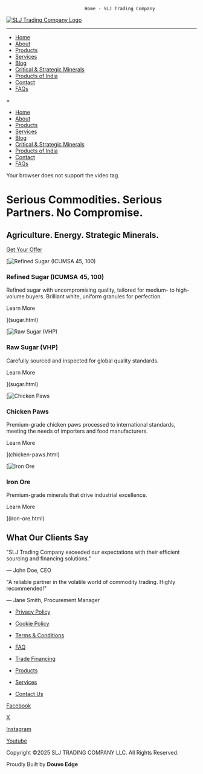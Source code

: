                                  Home - SLJ Trading Company

[![SLJ Trading Company Logo](https://sljtradingcompany.b-cdn.net/pics/slj-logo.png)](index.html)

* * *

*   [Home](index.html)
*   [About](about.html)
*   [Products](products.html)
*   [Services](services.html)
*   [Blog](blog.html)
*   [Critical & Strategic Minerals](critical-strategic-minerals.html)
*   [Products of India](products-of-india.html)
*   [Contact](contact.html)
*   [FAQs](faq.html)

×

*   [Home](index.html)
*   [About](about.html)
*   [Products](products.html)
*   [Services](services.html)
*   [Blog](blog.html)
*   [Critical & Strategic Minerals](critical-strategic-minerals.html)
*   [Products of India](products-of-india.html)
*   [Contact](contact.html)
*   [FAQs](faq.html)

 Your browser does not support the video tag.

Serious Commodities. Serious Partners. No Compromise.
=====================================================

**Agriculture. Energy. Strategic Minerals.**
--------------------------------------------

[Get Your Offer](contact.html)

[![Refined Sugar (ICUMSA 45, 100)](https://sljtradingcompany.b-cdn.net/pics/more-kids-eating-ice-cream-in-the-summer-2023-11-27-05-14-43-utc.jpg)

### Refined Sugar (ICUMSA 45, 100)

Refined sugar with uncompromising quality, tailored for medium- to high-volume buyers. Brilliant white, uniform granules for perfection.

Learn More

](sugar.html)

[![Raw Sugar (VHP)](https://sljtradingcompany.b-cdn.net/pics/sugarcane-field-with-plants-growing-2024-12-06-21-55-55-utc.jpg)

### Raw Sugar (VHP)

Carefully sourced and inspected for global quality standards.

Learn More

](sugar.html)

[![Chicken Paws](https://sljtradingcompany.b-cdn.net/pics/rice-noodle-and-chicken-feet-liquid-2023-11-27-05-17-18-utc.jpg)

### Chicken Paws

Premium-grade chicken paws processed to international standards, meeting the needs of importers and food manufacturers.

Learn More

](chicken-paws.html)

[![Iron Ore](https://sljtradingcompany.b-cdn.net/pics/iron-ore-main.jpg)

### Iron Ore

Premium-grade minerals that drive industrial excellence.

Learn More

](iron-ore.html)

What Our Clients Say
--------------------

"SLJ Trading Company exceeded our expectations with their efficient sourcing and financing solutions."

— John Doe, CEO

"A reliable partner in the volatile world of commodity trading. Highly recommended!"

— Jane Smith, Procurement Manager

*   [Privacy Policy](privacy.html)
*   [Cookie Policy](cookies.html)
*   [Terms & Conditions](terms.html)
*   [FAQ](faq.html)

*   [Trade Financing](trade-financing.html)
*   [Products](products.html)
*   [Services](services.html)
*   [Contact Us](contact.html)

[Facebook](https://www.facebook.com/indonez)

[X](https://twitter.com/indonez_tw)

[Instagram](https://www.instagram.com/indonez_ig)

[Youtube](#some-link)

Copyright ©2025 SLJ TRADING COMPANY LLC. All Rights Reserved.

Proudly Built by **Douvo Edge**